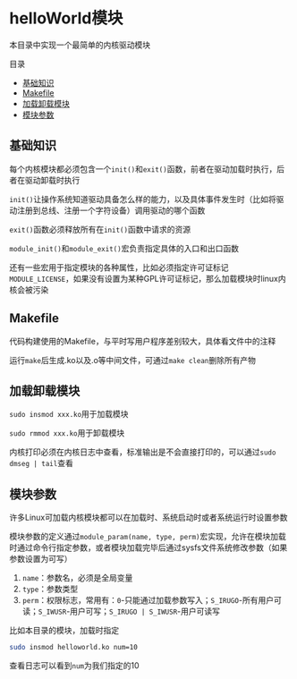 # helloWorld模块

本目录中实现一个最简单的内核驱动模块

目录

- [基础知识](#基础知识)
- [Makefile](#makefile)
- [加载卸载模块](#加载卸载模块)
- [模块参数](#模块参数)

## 基础知识

每个内核模块都必须包含一个`init()`和`exit()`函数，前者在驱动加载时执行，后者在驱动卸载时执行

`init()`让操作系统知道驱动具备怎么样的能力，以及具体事件发生时（比如将驱动注册到总线、注册一个字符设备）调用驱动的哪个函数

`exit()`函数必须释放所有在`init()`函数中请求的资源

`module_init()`和`module_exit()`宏负责指定具体的入口和出口函数

还有一些宏用于指定模块的各种属性，比如必须指定许可证标记`MODULE_LICENSE`，如果没有设置为某种GPL许可证标记，那么加载模块时linux内核会被污染

## Makefile

代码构建使用的Makefile，与平时写用户程序差别较大，具体看文件中的注释

运行`make`后生成.ko以及.o等中间文件，可通过`make clean`删除所有产物

## 加载卸载模块

`sudo insmod xxx.ko`用于加载模块

`sudo rmmod xxx.ko`用于卸载模块

内核打印必须在内核日志中查看，标准输出是不会直接打印的，可以通过`sudo dmseg | tail`查看

## 模块参数

许多Linux可加载内核模块都可以在加载时、系统启动时或者系统运行时设置参数

模块参数的定义通过`module_param(name, type, perm)`宏实现，允许在模块加载时通过命令行指定参数，或者模块加载完毕后通过sysfs文件系统修改参数（如果参数设置为可写）

1. `name`：参数名，必须是全局变量
2. `type`：参数类型
3. `perm`：权限标志，常用有：`0`-只能通过加载参数写入；`S_IRUGO`-所有用户可读；`S_IWUSR`-用户可写；`S_IRUGO | S_IWUSR`-用户可读写

比如本目录的模块，加载时指定

```bash
sudo insmod helloworld.ko num=10
```

查看日志可以看到`num`为我们指定的10